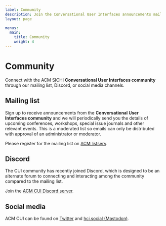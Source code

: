 ```yaml
---
label: Community
description: Join the Conversational User Interfaces announcements mailing list and Discord server
layout: page

menus:
  main:
    title: Community
    weight: 4
---
```


# Community

Connect with the ACM SICHI **Conversational User Interfaces community** through our mailing list, Discord, or social media channels.

## Mailing list

Sign up to receive announcements from the **Conversational User Interfaces community** and we will periodically send you the details of upcoming conferences, workshops, special issue journals and other relevant events. This is a moderated list so emails can only be distributed with approval of an administrator or moderator.

Please register for the mailing list on [ACM listserv](https://listserv.acm.org/SCRIPTS/WA-ACMLPX.CGI?SUBED1=CUI-ANNOUNCEMENTS "Subscribe to ACM CUI community announcements on the ACM listserv").

## Discord

The CUI community has recently joined Discord, which is designed to be an alternate forum to connecting and interacting among the community compared to the mailing list.

Join the [ACM CUI Discord server](https://discord.gg/UeSDC2MyhH "ACM CUI on Discord").

## Social media

ACM CUI can be found on [Twitter](https://twitter.com/ACM_CUI "ACM CUI on Twitter") and [hci.social (Mastodon)](https://hci.social/@cui "ACM CUI on Mastodon").